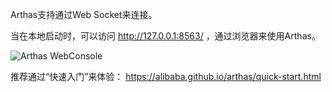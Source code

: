 

Arthas支持通过Web Socket来连接。

当在本地启动时，可以访问  http://127.0.0.1:8563/ ，通过浏览器来使用Arthas。

![Arthas WebConsole](/hengyunabc/scenarios/arthas-advanced-cn/assets/arthas-webconsole.png)

推荐通过“快速入门”来体验： https://alibaba.github.io/arthas/quick-start.html 